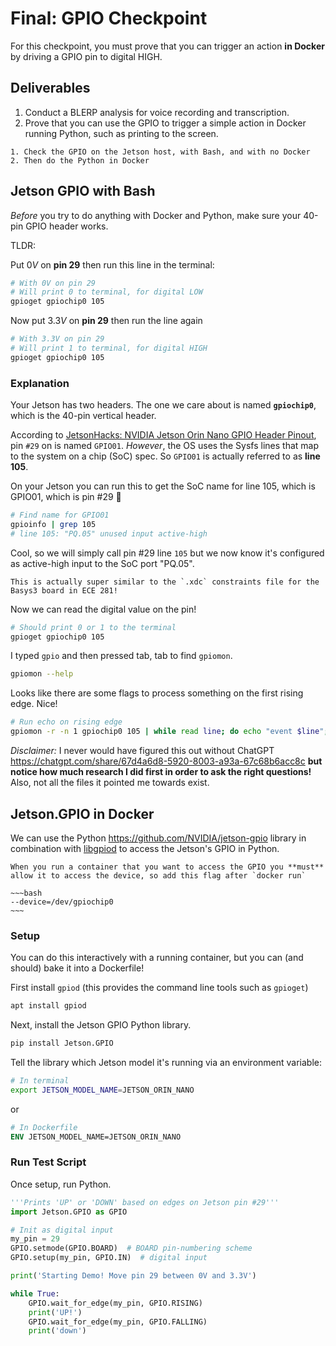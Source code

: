 # Final: GPIO Checkpoint

For this checkpoint, you must prove that you can trigger an action **in Docker** by driving a GPIO pin to digital HIGH.

## Deliverables

1. Conduct a BLERP analysis for voice recording and transcription.
2. Prove that you can use the GPIO to trigger a simple action in Docker running Python, such as printing to the screen.

```{hint}
1. Check the GPIO on the Jetson host, with Bash, and with no Docker
2. Then do the Python in Docker
```

## Jetson GPIO with Bash

*Before* you try to do anything with Docker and Python, make sure your 40-pin GPIO header works.

TLDR:

Put $0V$ on **pin 29** then run this line in the terminal:

```bash
# With 0V on pin 29
# Will print 0 to terminal, for digital LOW
gpioget gpiochip0 105
```

Now put $3.3V$ on **pin 29** then run the line again

```bash
# With 3.3V on pin 29
# Will print 1 to terminal, for digital HIGH
gpioget gpiochip0 105
```

### Explanation

Your Jetson has two headers. The one we care about is named **`gpiochip0`**, which is the 40-pin vertical header.

According to [JetsonHacks: NVIDIA Jetson Orin Nano GPIO Header Pinout](https://jetsonhacks.com/nvidia-jetson-orin-nano-gpio-header-pinout/),
pin `#29` on is named `GPIO01`.
*However*, the OS uses the Sysfs lines that map to the system on a chip (SoC) spec.
So `GPIO01` is actually referred to as **line 105**.

On your Jetson you can run this to get the SoC name for line 105, which is GPIO01, which is pin #29 🤪

```bash
# Find name for GPIO01
gpioinfo | grep 105
# line 105: "PQ.05" unused input active-high
```

Cool, so we will simply call pin #29 line `105` but we now know it's configured as active-high input to the SoC port "PQ.05".

```{note}
This is actually super similar to the `.xdc` constraints file for the Basys3 board in ECE 281!
```

Now we can read the digital value on the pin!

```bash
# Should print 0 or 1 to the terminal
gpioget gpiochip0 105
```

I typed `gpio` and then pressed tab, tab to find `gpiomon`.

```bash
gpiomon --help
```

Looks like there are some flags to process something on the first rising edge. Nice!

```bash
# Run echo on rising edge
gpiomon -r -n 1 gpiochip0 105 | while read line; do echo "event $line"; done
```

*Disclaimer:* I never would have figured this out without ChatGPT https://chatgpt.com/share/67d4a6d8-5920-8003-a93a-67c68b6acc8c
**but notice how much research I did first in order to ask the right questions!** Also, not all the files it pointed me towards exist.

## Jetson.GPIO in Docker

We can use the Python https://github.com/NVIDIA/jetson-gpio library in combination with [libgpiod](https://libgpiod.readthedocs.io/en/stable/) to
access the Jetson's GPIO in Python.

```{important}
When you run a container that you want to access the GPIO you **must** allow it to access the device, so add this flag after `docker run`

~~~bash
--device=/dev/gpiochip0
~~~
```

### Setup

You can do this interactively with a running container, but you can (and should) bake it into a Dockerfile!

First install `gpiod` (this provides the command line tools such as `gpioget`)

```bash
apt install gpiod
```

Next, install the Jetson GPIO Python library.

```bash
pip install Jetson.GPIO
```

Tell the library which Jetson model it's running via an environment variable:

```bash
# In terminal
export JETSON_MODEL_NAME=JETSON_ORIN_NANO
```

or

```Dockerfile
# In Dockerfile
ENV JETSON_MODEL_NAME=JETSON_ORIN_NANO
```

### Run Test Script

Once setup, run Python.

```python
'''Prints 'UP' or 'DOWN' based on edges on Jetson pin #29'''
import Jetson.GPIO as GPIO

# Init as digital input
my_pin = 29
GPIO.setmode(GPIO.BOARD)  # BOARD pin-numbering scheme
GPIO.setup(my_pin, GPIO.IN)  # digital input

print('Starting Demo! Move pin 29 between 0V and 3.3V')

while True:
    GPIO.wait_for_edge(my_pin, GPIO.RISING)
    print('UP!')
    GPIO.wait_for_edge(my_pin, GPIO.FALLING)
    print('down')
```
